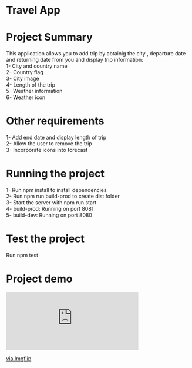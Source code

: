 # Travel App 

# Project Summary
 This application allows you to add trip by abtainig the city , departure date and returning date from you and display trip information:<br>
 1- City and country name<br>
 2- Country flag<br>
 3- City image <br>
 4- Length of the trip <br>
 5- Weather information<br>
 6- Weather icon<br>

 # Other requirements
 1- Add end date and display length of trip<br>
 2- Allow the user to remove the trip<br>
 3- Incorporate icons into forecast

 # Running the project
 1- Run npm install to install dependencies<br>
 2- Run npm run build-prod to create dist folder<br>
 3- Start the server with npm run start<br>
 4- build-prod: Running on port 8081<br>
 5- build-dev: Running on port 8080

 # Test the project
 Run npm test 

 # Project demo 
 <div style="width:360px;max-width:100%;"><div style="height:0;padding-bottom:43.89%;position:relative;"><iframe width="360" height="158" style="position:absolute;top:0;left:0;width:100%;height:100%;" frameBorder="0" src="https://imgflip.com/embed/4deotm"></iframe></div><p><a href="https://imgflip.com/gif/4deotm">via Imgflip</a></p></div>


